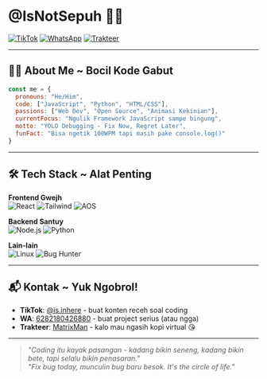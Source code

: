 # @IsNotSepuh 🤖✨

[![TikTok](https://img.shields.io/badge/TikTok-%40is.inhere-black?style=for-the-badge&logo=tiktok)](https://tiktok.com/@is.inhere)
[![WhatsApp](https://img.shields.io/badge/WhatsApp-Chat%20Now-25D366?style=for-the-badge&logo=whatsapp&logoColor=white)](https://wa.me/6282180426880)
[![Trakteer](https://img.shields.io/badge/Buy_Me_A_Coffee-FF5E5B?style=for-the-badge&logo=trakteer&logoColor=white)](https://trakteer.id/MatrixMan)

---

## 🧑‍💻 About Me ~ Bocil Kode Gabut

```javascript
const me = {
  pronouns: "He/Him",
  code: ["JavaScript", "Python", "HTML/CSS"],
  passions: ["Web Dev", "Open Source", "Animasi Kekinian"],
  currentFocus: "Ngulik Framework JavaScript sampe bingung",
  motto: "YOLO Debugging - Fix Now, Regret Later",
  funFact: "Bisa ngetik 100WPM tapi masih pake console.log()"
}
```

---

## 🛠️ Tech Stack ~ Alat Penting
  
**Frontend Gwejh**  
![React](https://img.shields.io/badge/React-20232A?style=flat&logo=react&logoColor=61DAFB)
![Tailwind](https://img.shields.io/badge/Tailwind-38B2AC?style=flat&logo=tailwind-css&logoColor=white)
![AOS](https://img.shields.io/badge/Scroll_Animasi-7B68EE?style=flat)

**Backend Santuy**  
![Node.js](https://img.shields.io/badge/Node.js-339933?style=flat&logo=nodedotjs&logoColor=white)
![Python](https://img.shields.io/badge/Python-3776AB?style=flat&logo=python&logoColor=white)

**Lain-lain**  
![Linux](https://img.shields.io/badge/Linux-FCC624?style=flat&logo=linux&logoColor=black)
![Bug Hunter](https://img.shields.io/badge/Bug_Hunter-%F0%9F%90%9B-orange?style=flat)

</div>

---

## 📬 Kontak ~ Yuk Ngobrol!

- **TikTok**: [@is.inhere](https://tiktok.com/@is.inhere) - buat konten receh soal coding
- **WA**: [6282180426880](https://wa.me/6282180426880) - buat project serius (atau ngga)
- **Trakteer**: [MatrixMan](https://trakteer.id/MatrixMan) - kalo mau ngasih kopi virtual 😘

---

> _"Coding itu kayak pasangan - kadang bikin seneng, kadang bikin bete, tapi selalu bikin penasaran."_  
> _"Fix bug today, munculin bug baru besok. It's the circle of life."_
